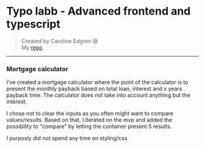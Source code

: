 ﻿# Typo labb - Advanced frontend and typescript
> Created by Caroline Edgren :smile:  
> My [repo](https://github.com/carstern/webbutveckling)  

---
### Mortgage calculator
I've created a mortgage calculator where the point of the calculator is to present the monthly payback based on 
total loan, interest and x years payback time. 
The calculator does not take into account anything but the interest. 

I chose not to clear the inputs as you often might want to compare values/results. 
Based on that, I iterated on the mvp and added the possibility to "compare" by letting the container present 5 results. 

I purposly did not spend any time on styling/css. 
